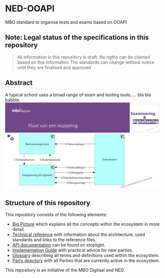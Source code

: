 # NED-OOAPI
MBO standard to organise tests and exams based on OOAPI

## Note: Legal status of the specifications in this repository
 > All information in this repository is draft. No rigths can be claimed based on this information
 > The standards can change without notice until they are finalised and approved

## Abstract

A typical school uses a broad range of exam and testing tools..... bla bla babble.
![Main](doc/diagrams/mainFlows.png)

## Structure of this repository

This repository consists of the following elements:
- [Big Picture](big-picture.md) which explains all the concepts within the ecosystem in more detail.
- [Technical reference](doc/technical-reference.md) with information about the architecture, used standards and links to the reference files.
- [API documentation](https://nedooapi.stoplight.io/docs/ecosystem) can be found on stoplight.
- [Implementation Guide](doc/implementation-guide.md) with practical advice for new parties.
- [Glossary](glossary.md) describing all terms and definitions used within the ecosystem.
- [Party directory](Party-Directory.md) with all Parties that are currently active in the ecosystem.

This repository is an initiative of the MBO Digitaal and NED.


